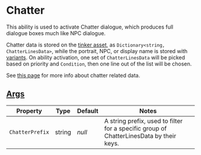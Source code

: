 # Chatter

This ability is used to activate Chatter dialogue, which produces full dialogue boxes much like NPC dialogue.

Chatter data is stored on the [tinker asset](001-Tinker.md), as `Dictionary<string, ChatterLinesData>`, while the portrait, NPC, or display name is stored with [variants](002-Variant.md). On ability activation, one set of `ChatterLinesData` will be picked based on priority and `Condition`, then one line out of the list will be chosen.

See [this page](005.1-Chatter.md) for more info about chatter related data.

## [Args](~/api/TrinketTinker.Models.AbilityArgs.ChatterArgs.yml)

| Property | Type | Default | Notes |
| -------- | ---- | ------- | ----- |
| `ChatterPrefix` | string | _null_ | A string prefix, used to filter for a specific group of ChatterLinesData by their keys. |
